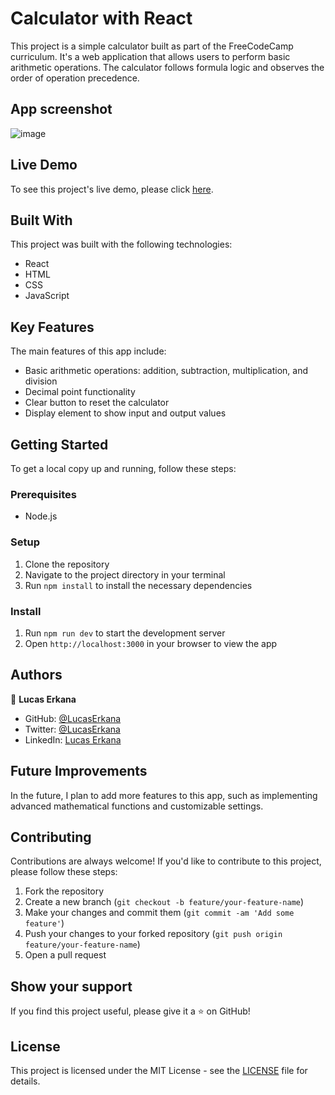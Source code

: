 # Calculator with React

This project is a simple calculator built as part of the FreeCodeCamp curriculum. It's a web application that allows users to perform basic arithmetic operations. The calculator follows formula logic and observes the order of operation precedence.
## App screenshot
![image](https://github.com/Lucas-Erkana/FCC-calculator/assets/41428579/760111f2-ccd5-44f5-a659-32ed8953dc56)

## Live Demo

To see this project's live demo, please click [here](https://fcc-calculator-lucas.netlify.app/).

## Built With

This project was built with the following technologies:

- React
- HTML
- CSS
- JavaScript

## Key Features

The main features of this app include:

- Basic arithmetic operations: addition, subtraction, multiplication, and division
- Decimal point functionality
- Clear button to reset the calculator
- Display element to show input and output values

## Getting Started

To get a local copy up and running, follow these steps:

### Prerequisites

- Node.js

### Setup

1. Clone the repository
2. Navigate to the project directory in your terminal
3. Run `npm install` to install the necessary dependencies

### Install

1. Run `npm run dev` to start the development server
2. Open `http://localhost:3000` in your browser to view the app

## Authors

👤 **Lucas Erkana**

- GitHub: [@LucasErkana](https://github.com/LucasErkana)
- Twitter: [@LucasErkana](https://twitter.com/@LucasErkana)
- LinkedIn: [Lucas Erkana](https://www.linkedin.com/in/lucas-erkana/)

## Future Improvements

In the future, I plan to add more features to this app, such as implementing advanced mathematical functions and customizable settings.

## Contributing

Contributions are always welcome! If you'd like to contribute to this project, please follow these steps:

1. Fork the repository
2. Create a new branch (`git checkout -b feature/your-feature-name`)
3. Make your changes and commit them (`git commit -am 'Add some feature'`)
4. Push your changes to your forked repository (`git push origin feature/your-feature-name`)
5. Open a pull request

## Show your support

If you find this project useful, please give it a ⭐️ on GitHub!

## License

This project is licensed under the MIT License - see the [LICENSE](./LICENSE) file for details.
